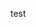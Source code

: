 test
<!-- MARKDOWN-AUTO-DOCS:START (CODE:src=../main.go&lines=9-10) -->

<!-- MARKDOWN-AUTO-DOCS:END -->

